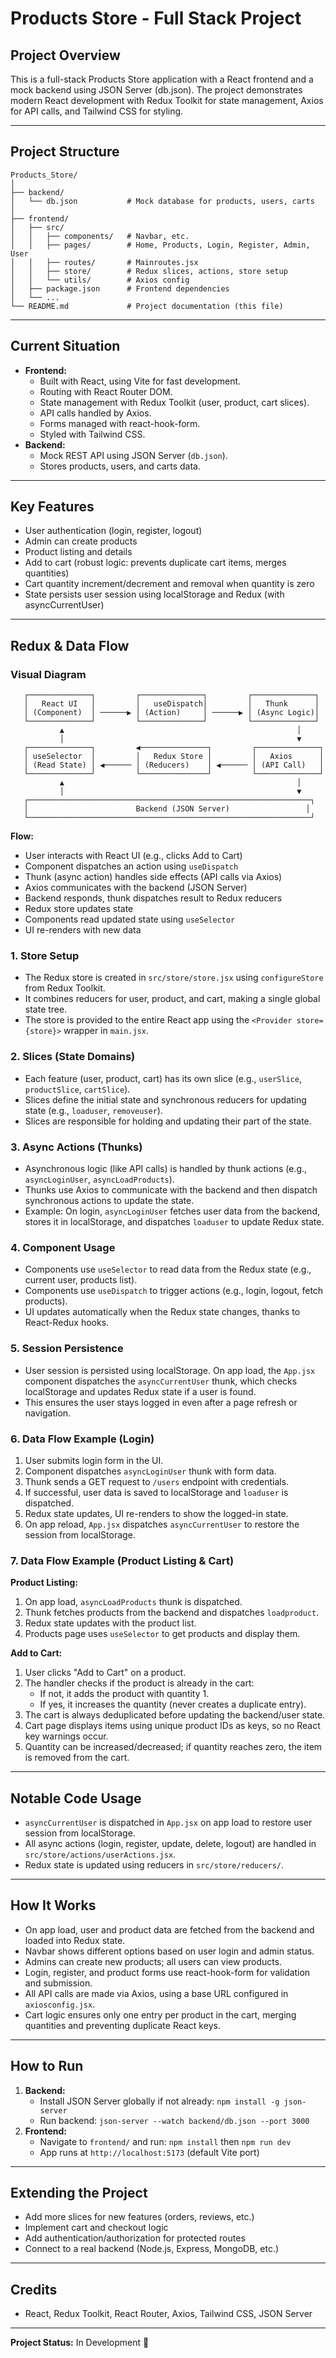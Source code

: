 # Products Store - Full Stack Project

## Project Overview
This is a full-stack Products Store application with a React frontend and a mock backend using JSON Server (db.json). The project demonstrates modern React development with Redux Toolkit for state management, Axios for API calls, and Tailwind CSS for styling.

---

## Project Structure
```
Products_Store/
│
├── backend/
│   └── db.json           # Mock database for products, users, carts
│
├── frontend/
│   ├── src/
│   │   ├── components/   # Navbar, etc.
│   │   ├── pages/        # Home, Products, Login, Register, Admin, User
│   │   ├── routes/       # Mainroutes.jsx
│   │   ├── store/        # Redux slices, actions, store setup
│   │   └── utils/        # Axios config
│   ├── package.json      # Frontend dependencies
│   └── ...
└── README.md             # Project documentation (this file)
```

---

## Current Situation
- **Frontend:**
  - Built with React, using Vite for fast development.
  - Routing with React Router DOM.
  - State management with Redux Toolkit (user, product, cart slices).
  - API calls handled by Axios.
  - Forms managed with react-hook-form.
  - Styled with Tailwind CSS.
- **Backend:**
  - Mock REST API using JSON Server (`db.json`).
  - Stores products, users, and carts data.

---

## Key Features
- User authentication (login, register, logout)
- Admin can create products
- Product listing and details
- Add to cart (robust logic: prevents duplicate cart items, merges quantities)
- Cart quantity increment/decrement and removal when quantity is zero
- State persists user session using localStorage and Redux (with asyncCurrentUser)

---


## Redux & Data Flow

### Visual Diagram

```
   ┌──────────────┐         ┌──────────────┐         ┌──────────────┐
   │   React UI   │         │   useDispatch│         │   Thunk      │
   │ (Component)  │ ──────▶ │ (Action)     │ ──────▶ │ (Async Logic)│
   └──────────────┘         └──────────────┘         └──────────────┘
           ▲                                                    │
           │                                                    ▼
   ┌──────────────┐         ◀───────────────┐         ┌──────────────┐
   │ useSelector  │         │   Redux Store │         │   Axios      │
   │ (Read State) │ ◀────── │ (Reducers)    │ ◀────── │ (API Call)   │
   └──────────────┘         └───────────────┘         └──────────────┘
           ▲                                                    │
           │                                                    ▼
   ┌───────────────────────────────────────────────────────────────┐
   │                        Backend (JSON Server)                 │
   └───────────────────────────────────────────────────────────────┘
```

**Flow:**
- User interacts with React UI (e.g., clicks Add to Cart)
- Component dispatches an action using `useDispatch`
- Thunk (async action) handles side effects (API calls via Axios)
- Axios communicates with the backend (JSON Server)
- Backend responds, thunk dispatches result to Redux reducers
- Redux store updates state
- Components read updated state using `useSelector`
- UI re-renders with new data


### 1. Store Setup
- The Redux store is created in `src/store/store.jsx` using `configureStore` from Redux Toolkit.
- It combines reducers for user, product, and cart, making a single global state tree.
- The store is provided to the entire React app using the `<Provider store={store}>` wrapper in `main.jsx`.

### 2. Slices (State Domains)
- Each feature (user, product, cart) has its own slice (e.g., `userSlice`, `productSlice`, `cartSlice`).
- Slices define the initial state and synchronous reducers for updating state (e.g., `loaduser`, `removeuser`).
- Slices are responsible for holding and updating their part of the state.

### 3. Async Actions (Thunks)
- Asynchronous logic (like API calls) is handled by thunk actions (e.g., `asyncLoginUser`, `asyncLoadProducts`).
- Thunks use Axios to communicate with the backend and then dispatch synchronous actions to update the state.
- Example: On login, `asyncLoginUser` fetches user data from the backend, stores it in localStorage, and dispatches `loaduser` to update Redux state.

### 4. Component Usage
- Components use `useSelector` to read data from the Redux state (e.g., current user, products list).
- Components use `useDispatch` to trigger actions (e.g., login, logout, fetch products).
- UI updates automatically when the Redux state changes, thanks to React-Redux hooks.

### 5. Session Persistence
- User session is persisted using localStorage. On app load, the `App.jsx` component dispatches the `asyncCurrentUser` thunk, which checks localStorage and updates Redux state if a user is found.
- This ensures the user stays logged in even after a page refresh or navigation.

### 6. Data Flow Example (Login)
1. User submits login form in the UI.
2. Component dispatches `asyncLoginUser` thunk with form data.
3. Thunk sends a GET request to `/users` endpoint with credentials.
4. If successful, user data is saved to localStorage and `loaduser` is dispatched.
5. Redux state updates, UI re-renders to show the logged-in state.
6. On app reload, `App.jsx` dispatches `asyncCurrentUser` to restore the session from localStorage.

### 7. Data Flow Example (Product Listing & Cart)
**Product Listing:**
1. On app load, `asyncLoadProducts` thunk is dispatched.
2. Thunk fetches products from the backend and dispatches `loadproduct`.
3. Redux state updates with the product list.
4. Products page uses `useSelector` to get products and display them.

**Add to Cart:**
1. User clicks "Add to Cart" on a product.
2. The handler checks if the product is already in the cart:
   - If not, it adds the product with quantity 1.
   - If yes, it increases the quantity (never creates a duplicate entry).
3. The cart is always deduplicated before updating the backend/user state.
4. Cart page displays items using unique product IDs as keys, so no React key warnings occur.
5. Quantity can be increased/decreased; if quantity reaches zero, the item is removed from the cart.

---

## Notable Code Usage

- `asyncCurrentUser` is dispatched in `App.jsx` on app load to restore user session from localStorage.
- All async actions (login, register, update, delete, logout) are handled in `src/store/actions/userActions.jsx`.
- Redux state is updated using reducers in `src/store/reducers/`.

---

## How It Works
- On app load, user and product data are fetched from the backend and loaded into Redux state.
- Navbar shows different options based on user login and admin status.
- Admins can create new products; all users can view products.
- Login, register, and product forms use react-hook-form for validation and submission.
- All API calls are made via Axios, using a base URL configured in `axiosconfig.jsx`.
- Cart logic ensures only one entry per product in the cart, merging quantities and preventing duplicate React keys.

---

## How to Run
1. **Backend:**
   - Install JSON Server globally if not already: `npm install -g json-server`
   - Run backend: `json-server --watch backend/db.json --port 3000`
2. **Frontend:**
   - Navigate to `frontend/` and run: `npm install` then `npm run dev`
   - App runs at `http://localhost:5173` (default Vite port)

---

## Extending the Project
- Add more slices for new features (orders, reviews, etc.)
- Implement cart and checkout logic
- Add authentication/authorization for protected routes
- Connect to a real backend (Node.js, Express, MongoDB, etc.)

---

## Credits
- React, Redux Toolkit, React Router, Axios, Tailwind CSS, JSON Server

---

**Project Status:** In Development 🚧
